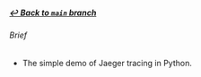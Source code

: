 ##### [_↩ Back to `main` branch_](https://github.com/cuongpiger/python)

###### Brief
* The simple demo of Jaeger tracing in Python.